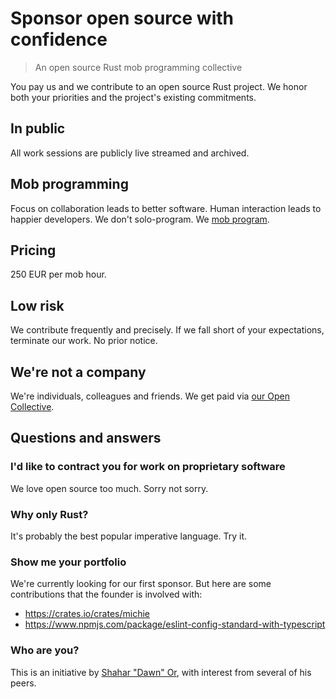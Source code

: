 # Sponsor open source with confidence

> An open source Rust mob programming collective

You pay us and we contribute to an open source Rust project.
We honor both your priorities and the project's existing commitments.

## In public

All work sessions are publicly live streamed and archived.

## Mob programming

Focus on collaboration leads to better software.
Human interaction leads to happier developers.
We don't solo-program.
We [mob program][mob programming].

## Pricing

250 EUR per mob hour.

## Low risk

We contribute frequently and precisely.
If we fall short of your expectations, terminate our work.
No prior notice.

## We're not a company

We're individuals, colleagues and friends.
We get paid via [our Open Collective].

[our Open Collective]: https://opencollective.com/molybdenumsoftware

## Questions and answers

### I'd like to contract you for work on proprietary software

We love open source too much.
Sorry not sorry.

### Why only Rust?

It's probably the best popular imperative language.
Try it.

### Show me your portfolio

We're currently looking for our first sponsor.
But here are some contributions that the founder is involved with:

- https://crates.io/crates/michie
- https://www.npmjs.com/package/eslint-config-standard-with-typescript

### Who are you?

This is an initiative by [Shahar "Dawn" Or],
with interest from several of his peers.

[mob programming]: https://www.remotemobprogramming.org/
[Shahar "Dawn" Or]: https://github.com/mightyiam
